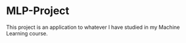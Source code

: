 # MLP-Project
This project is an application to whatever I have studied in my Machine Learning course.
